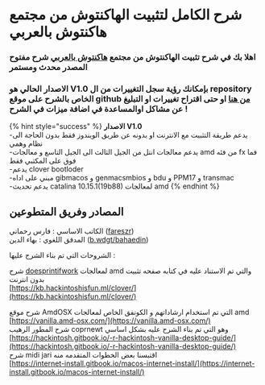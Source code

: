 # شرح الكامل لتثبيت الهاكنتوش من مجتمع هاكنتوش بالعربي

### اهلا بك في شرح تثبيت الهاكنتوش من مجتمع [هاكنتوش بالعربي](https://هاكنتوش.com) شرح مفتوح المصدر محدث ومستمر

###   **الاصدار الحالي ه**و V1.0 بإمكانك رؤية سجل التغييرات من ال repository الخاص بالشرح على موقع github [من هنا](https://github.com/ARhackintosh/ARtutorial/releases)  او حتى اقتراح تغييرات او التبليغ عن مشاكل اوالمساعدة في اضافة ميزات في الشرح !

{% hint style="success" %}
**الاصدار V1.0**  
-يدعم طريقة التثبيت مع الانترنت او بدونه عن طريق الويندوز فقط بدون الحاجة الى نظام وهمي  
-يدعم معالجات انتل من الجيل الثالث الى الجيل التاسع و معالجات amd من فئه fx فما فوق على المكتبي فقط  
-يدعم clover bootloder  
-مبني على اداه gibmacos و genmacsmbios و bdu و PPM17 و transmac  
-يدعم تحديث catalina 10.15.1\(19b88\) لمعالجات amd
{% endhint %}

## المصادر وفريق المتطوعين

الكاتب الاساسي : فارس رحماني \([fareszr](https://هاكنتوش.com/members/fareszr.2/)\)  
المدقق اللغوي : بهاء الدين \([b.wdgt/bahaedin](https://هاكنتوش.com/members/bahaedin.3/)\)

الشروحات التي تم بناء الشرح عليها :

شرح [doesprintifwork](https://github.com/doesprintfwork) لمعالجات amd والتي تم الاستناد عليه في كتابه صفحه تثبيت بدون انترنت  
[https://kb.hackintoshisfun.ml/clover/](https://kb.hackintoshisfun.ml/clover/)

شرح موقع AmdOSX التي تم استخدام ارشاداتهم و الكونفق الخاص لمعالجات amd  
[https://vanilla.amd-osx.com/](https://vanilla.amd-osx.com/)   
شرح المطور الرهيب coprnewt وهو التي تم بناء الشرح عليه بشكل اساسي  
 [https://hackintosh.gitbook.io/-r-hackintosh-vanilla-desktop-guide/](https://hackintosh.gitbook.io/-r-hackintosh-vanilla-desktop-guide/)   
شرح midi jari اقتبسنا بعض الخطوات المتقدمه منه  
 [https://internet-install.gitbook.io/macos-internet-install/](https://internet-install.gitbook.io/macos-internet-install/)


